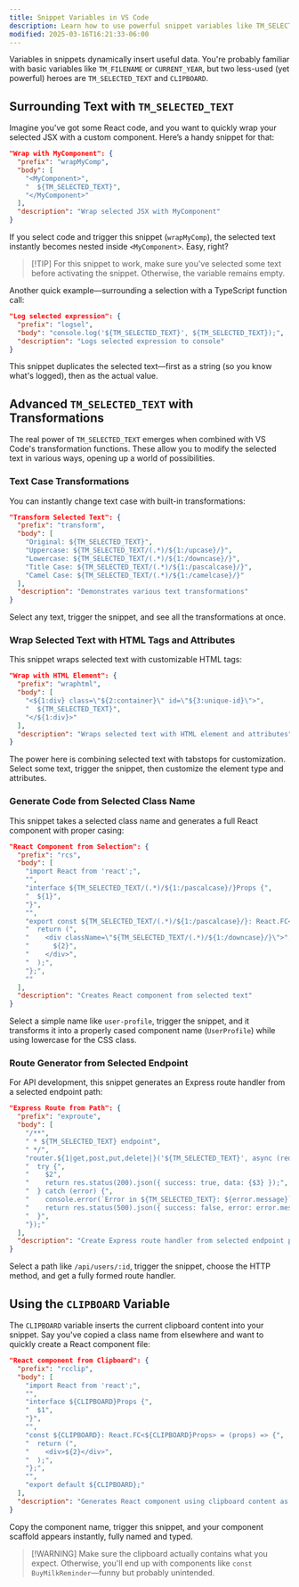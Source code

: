 ```yaml
---
title: Snippet Variables in VS Code
description: Learn how to use powerful snippet variables like TM_SELECTED_TEXT and CLIPBOARD to create dynamic code templates
modified: 2025-03-16T16:21:33-06:00
---
```


Variables in snippets dynamically insert useful data. You're probably familiar with basic variables like `TM_FILENAME` or `CURRENT_YEAR`, but two less-used (yet powerful) heroes are `TM_SELECTED_TEXT` and `CLIPBOARD`.

## Surrounding Text with `TM_SELECTED_TEXT`

Imagine you've got some React code, and you want to quickly wrap your selected JSX with a custom component. Here’s a handy snippet for that:

```json
"Wrap with MyComponent": {
  "prefix": "wrapMyComp",
  "body": [
    "<MyComponent>",
    "  ${TM_SELECTED_TEXT}",
    "</MyComponent>"
  ],
  "description": "Wrap selected JSX with MyComponent"
}
```

If you select code and trigger this snippet (`wrapMyComp`), the selected text instantly becomes nested inside `<MyComponent>`. Easy, right?

> [!TIP] For this snippet to work, make sure you've selected some text before activating the snippet. Otherwise, the variable remains empty.

Another quick example—surrounding a selection with a TypeScript function call:

```json
"Log selected expression": {
  "prefix": "logsel",
  "body": "console.log('${TM_SELECTED_TEXT}', ${TM_SELECTED_TEXT});",
  "description": "Logs selected expression to console"
}
```

This snippet duplicates the selected text—first as a string (so you know what's logged), then as the actual value.

## Advanced `TM_SELECTED_TEXT` with Transformations

The real power of `TM_SELECTED_TEXT` emerges when combined with VS Code's transformation functions. These allow you to modify the selected text in various ways, opening up a world of possibilities.

### Text Case Transformations

You can instantly change text case with built-in transformations:

```json
"Transform Selected Text": {
  "prefix": "transform",
  "body": [
    "Original: ${TM_SELECTED_TEXT}",
    "Uppercase: ${TM_SELECTED_TEXT/(.*)/${1:/upcase}/}",
    "Lowercase: ${TM_SELECTED_TEXT/(.*)/${1:/downcase}/}",
    "Title Case: ${TM_SELECTED_TEXT/(.*)/${1:/pascalcase}/}",
    "Camel Case: ${TM_SELECTED_TEXT/(.*)/${1:/camelcase}/}"
  ],
  "description": "Demonstrates various text transformations"
}
```

Select any text, trigger the snippet, and see all the transformations at once.

### Wrap Selected Text with HTML Tags and Attributes

This snippet wraps selected text with customizable HTML tags:

```json
"Wrap with HTML Element": {
  "prefix": "wraphtml",
  "body": [
    "<${1:div} class=\"${2:container}\" id=\"${3:unique-id}\">",
    "  ${TM_SELECTED_TEXT}",
    "</${1:div}>"
  ],
  "description": "Wraps selected text with HTML element and attributes"
}
```

The power here is combining selected text with tabstops for customization. Select some text, trigger the snippet, then customize the element type and attributes.

### Generate Code from Selected Class Name

This snippet takes a selected class name and generates a full React component with proper casing:

```json
"React Component from Selection": {
  "prefix": "rcs",
  "body": [
    "import React from 'react';",
    "",
    "interface ${TM_SELECTED_TEXT/(.*)/${1:/pascalcase}/}Props {",
    "  ${1}",
    "}",
    "",
    "export const ${TM_SELECTED_TEXT/(.*)/${1:/pascalcase}/}: React.FC<${TM_SELECTED_TEXT/(.*)/${1:/pascalcase}/}Props> = (props) => {",
    "  return (",
    "    <div className=\"${TM_SELECTED_TEXT/(.*)/${1:/downcase}/}\">",
    "      ${2}",
    "    </div>",
    "  );",
    "};",
    ""
  ],
  "description": "Creates React component from selected text"
}
```

Select a simple name like `user-profile`, trigger the snippet, and it transforms it into a properly cased component name (`UserProfile`) while using lowercase for the CSS class.

### Route Generator from Selected Endpoint

For API development, this snippet generates an Express route handler from a selected endpoint path:

```json
"Express Route from Path": {
  "prefix": "exproute",
  "body": [
    "/**",
    " * ${TM_SELECTED_TEXT} endpoint",
    " */",
    "router.${1|get,post,put,delete|}('${TM_SELECTED_TEXT}', async (req, res) => {",
    "  try {",
    "    $2",
    "    return res.status(200).json({ success: true, data: {$3} });",
    "  } catch (error) {",
    "    console.error(`Error in ${TM_SELECTED_TEXT}: ${error.message}`);",
    "    return res.status(500).json({ success: false, error: error.message });",
    "  }",
    "});"
  ],
  "description": "Create Express route handler from selected endpoint path"
}
```

Select a path like `/api/users/:id`, trigger the snippet, choose the HTTP method, and get a fully formed route handler.

## Using the `CLIPBOARD` Variable

The `CLIPBOARD` variable inserts the current clipboard content into your snippet. Say you've copied a class name from elsewhere and want to quickly create a React component file:

```json
"React component from Clipboard": {
  "prefix": "rcclip",
  "body": [
    "import React from 'react';",
    "",
    "interface ${CLIPBOARD}Props {",
    "  $1",
    "}",
    "",
    "const ${CLIPBOARD}: React.FC<${CLIPBOARD}Props> = (props) => {",
    "  return (",
    "    <div>${2}</div>",
    "  );",
    "};",
    "",
    "export default ${CLIPBOARD};"
  ],
  "description": "Generates React component using clipboard content as the component name"
}
```

Copy the component name, trigger this snippet, and your component scaffold appears instantly, fully named and typed.

> [!WARNING] Make sure the clipboard actually contains what you expect. Otherwise, you'll end up with components like `const BuyMilkReminder`—funny but probably unintended.
